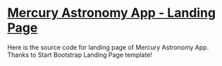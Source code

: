 # [Mercury Astronomy App - Landing Page](https://mercury.kamotelabs.com)

Here is the source code for landing page of Mercury Astronomy App. Thanks to Start Bootstrap Landing Page template!
